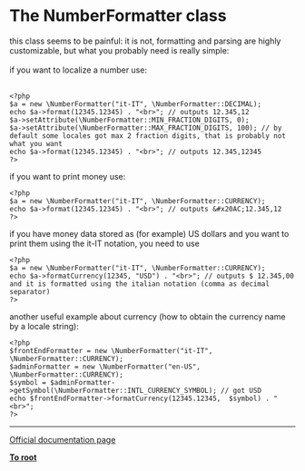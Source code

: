 # The NumberFormatter class



this class seems to be painful: it is not, formatting and parsing are highly customizable, but what you probably need is really simple:<br><br>if you want to localize a number use:<br><br>

```
<?php
$a = new \NumberFormatter("it-IT", \NumberFormatter::DECIMAL);
echo $a->format(12345.12345) . "<br>"; // outputs 12.345,12
$a->setAttribute(\NumberFormatter::MIN_FRACTION_DIGITS, 0);
$a->setAttribute(\NumberFormatter::MAX_FRACTION_DIGITS, 100); // by default some locales got max 2 fraction digits, that is probably not what you want
echo $a->format(12345.12345) . "<br>"; // outputs 12.345,12345
?>
```


if you want to print money use:



```
<?php
$a = new \NumberFormatter("it-IT", \NumberFormatter::CURRENCY);
echo $a->format(12345.12345) . "<br>"; // outputs &#x20AC;12.345,12
?>
```


if you have money data stored as (for example) US dollars and you want to print them using the it-IT notation, you need to use



```
<?php
$a = new \NumberFormatter("it-IT", \NumberFormatter::CURRENCY);
echo $a->formatCurrency(12345, "USD") . "<br>"; // outputs $ 12.345,00 and it is formatted using the italian notation (comma as decimal separator)
?>
```


another useful example about currency (how to obtain the currency name by a locale string):



```
<?php
$frontEndFormatter = new \NumberFormatter("it-IT", \NumberFormatter::CURRENCY);
$adminFormatter = new \NumberFormatter("en-US", \NumberFormatter::CURRENCY);
$symbol = $adminFormatter->getSymbol(\NumberFormatter::INTL_CURRENCY_SYMBOL); // got USD
echo $frontEndFormatter->formatCurrency(12345.12345,  $symbol) . "<br>";
?>
```
  

---

[Official documentation page](https://www.php.net/manual/en/class.numberformatter.php)

**[To root](/README.md)**